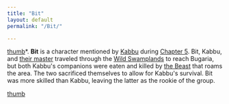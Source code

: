 ```yaml
---
title: "Bit"
layout: default
permalink: "/Bit/"

---
```

[thumb](/File:Bit_and_Master_artbook.png)*.
**Bit** is a character mentioned by [Kabbu](/Kabbu) during [Chapter 5](/Chapter_5:_The_Far_Wildlands). Bit, Kabbu, and [their master](/List_of_implied_characters#Kabbu's_master) traveled through the [Wild Swamplands](/Wild_Swamplands) to reach Bugaria, but both Kabbu's companions were eaten and killed by [the Beast](/the_Beast) that roams the area. The two sacrificed themselves to allow for Kabbu's survival. Bit was more skilled than Kabbu, leaving the latter as the rookie of the group.


[thumb](/File:Kabbus_mention_of_Bit.png)